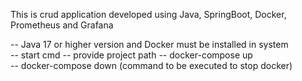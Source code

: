 This is crud application developed using Java, SpringBoot, Docker, Prometheus and Grafana

-- Java 17 or higher version and Docker must be installed in system   
-- start cmd 
-- provide project path 
-- docker-compose up  
-- docker-compose down (command to be executed to stop docker) 

